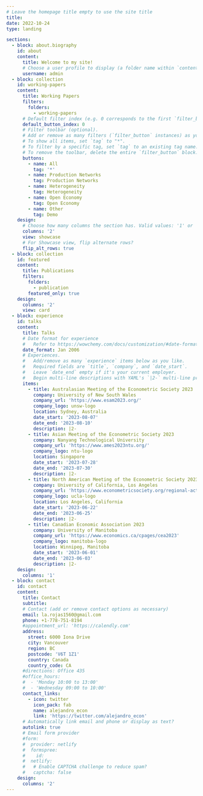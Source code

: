 ```yaml
---
# Leave the homepage title empty to use the site title
title:
date: 2022-10-24
type: landing

sections:
  - block: about.biography
    id: about
    content:
      title: Welcome to my site!
      # Choose a user profile to display (a folder name within `content/authors/`)
      username: admin
  - block: collection
    id: working-papers
    content:
      title: Working Papers
      filters:
        folders:
          - working-papers
      # Default filter index (e.g. 0 corresponds to the first `filter_button` instance below).
      default_button_index: 0
      # Filter toolbar (optional).
      # Add or remove as many filters (`filter_button` instances) as you like.
      # To show all items, set `tag` to "*".
      # To filter by a specific tag, set `tag` to an existing tag name.
      # To remove the toolbar, delete the entire `filter_button` block.
      buttons:
        - name: All
          tag: '*'
        - name: Production Networks
          tag: Production Networks
        - name: Heterogeneity
          tag: Heterogeneity
        - name: Open Economy
          tag: Open Economy
        - name: Other
          tag: Demo
    design:
      # Choose how many columns the section has. Valid values: '1' or '2'.
      columns: '2'
      view: showcase
      # For Showcase view, flip alternate rows?
      flip_alt_rows: true
  - block: collection
    id: featured
    content:
      title: Publications
      filters:
        folders:
          - publication
        featured_only: true
    design:
      columns: '2'
      view: card
  - block: experience
    id: talks
    content:
      title: Talks
      # Date format for experience
      #   Refer to https://wowchemy.com/docs/customization/#date-format
      date_format: Jan 2006
      # Experiences.
      #   Add/remove as many `experience` items below as you like.
      #   Required fields are `title`, `company`, and `date_start`.
      #   Leave `date_end` empty if it's your current employer.
      #   Begin multi-line descriptions with YAML's `|2-` multi-line prefix.
      items:
        - title: Australasian Meeting of the Econometric Society 2023
          company: University of New South Wales
          company_url: 'https://www.esam2023.org/'
          company_logo: unsw-logo
          location: Sydney, Australia
          date_start: '2023-08-07'
          date_end: '2023-08-10'
          description: |2-
        - title: Asian Meeting of the Econometric Society 2023
          company: Nanyang Technological University
          company_url: 'https://www.ames2023ntu.org/'
          company_logo: ntu-logo
          location: Singapore
          date_start: '2023-07-28'
          date_end: '2023-07-30'
          description: |2-
        - title: North American Meeting of the Econometric Society 2023
          company: University of California, Los Angeles
          company_url: 'https://www.econometricsociety.org/regional-activities/schedule/2023/06/22/2023-North-American-Summer-Meeting-NASM-Los-Angeles-CA'
          company_logo: ucla-logo
          location: Los Angeles, California
          date_start: '2023-06-22'
          date_end: '2023-06-25'
          description: |2-
        - title: Canadian Economic Association 2023
          company: University of Manitoba
          company_url: 'https://www.economics.ca/cpages/cea2023'
          company_logo: manitoba-logo
          location: Winnipeg, Manitoba
          date_start: '2023-06-01'
          date_end: '2023-06-03'
          description: |2-
    design:
      columns: '1'
  - block: contact
    id: contact
    content:
      title: Contact
      subtitle:
      # Contact (add or remove contact options as necessary)
      email: la.rojas1560@gmail.com
      phone: +1-778-751-8194
      #appointment_url: 'https://calendly.com'
      address:
        street: 6000 Iona Drive
        city: Vancouver
        region: BC
        postcode: 'V6T 1Z1'
        country: Canada
        country_code: CA
      #directions: Office 435
      #office_hours:
      #  - 'Monday 10:00 to 13:00'
      #  - 'Wednesday 09:00 to 10:00'
      contact_links:
        - icon: twitter
          icon_pack: fab
          name: alejandro_econ
          link: 'https://twitter.com/alejandro_econ'
      # Automatically link email and phone or display as text?
      autolink: true
      # Email form provider
      #form:
      #  provider: netlify
      #  formspree:
      #    id:
      #  netlify:
      #   # Enable CAPTCHA challenge to reduce spam?
      #   captcha: false
    design:
      columns: '2'
---
```


